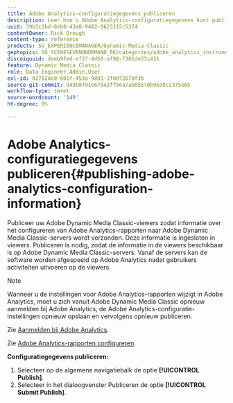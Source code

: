 ```yaml
---
title: Adobe Analytics-configuratiegegevens publiceren
description: Leer hoe u Adobe Analytics-configuratiegegevens kunt publiceren vanuit Adobe Dynamic Media Classic.
uuid: 39b1c2bd-8eb8-43a8-9482-9623115c5374
contentOwner: Rick Brough
content-type: reference
products: SG_EXPERIENCEMANAGER/Dynamic-Media-Classic
geptopics: SG_SCENESEVENONDEMAND_PK/categories/adobe_analytics_instrumentation_kit
discoiquuid: deeb9fed-ef27-4d58-af98-f381de33c431
feature: Dynamic Media Classic
role: Data Engineer,Admin,User
exl-id: 02782dc0-601f-453a-98d1-1fdd7267df3b
source-git-commit: d43b0791e67d43ff56a7ab85570b9639c2375e05
workflow-type: tm+mt
source-wordcount: '149'
ht-degree: 0%

---
```


# Adobe Analytics-configuratiegegevens publiceren{#publishing-adobe-analytics-configuration-information}

Publiceer uw Adobe Dynamic Media Classic-viewers zodat informatie over het configureren van Adobe Analytics-rapporten naar Adobe Dynamic Media Classic-servers wordt verzonden. Deze informatie is ingesloten in viewers. Publiceren is nodig, zodat de informatie in de viewers beschikbaar is op Adobe Dynamic Media Classic-servers. Vanaf de servers kan de software worden afgespeeld op Adobe Analytics nadat gebruikers activiteiten uitvoeren op de viewers.

>[!NOTE]
>
>Wanneer u de instellingen voor Adobe Analytics-rapporten wijzigt in Adobe Analytics, moet u zich vanuit Adobe Dynamic Media Classic opnieuw aanmelden bij Adobe Analytics, de Adobe Analytics-configuratie-instellingen opnieuw opslaan en vervolgens opnieuw publiceren.

Zie [Aanmelden bij Adobe Analytics](log-analytics.md#log_in_to_adobe_analytics).

Zie [Adobe Analytics-rapporten configureren](configuring-analytics-reports.md#configuring_adobe_analytics_reports).

**Configuratiegegevens publiceren:**

1. Selecteer op de algemene navigatiebalk de optie **[!UICONTROL Publish]**.
1. Selecteer in het dialoogvenster Publiceren de optie **[!UICONTROL Submit Publish]**.
